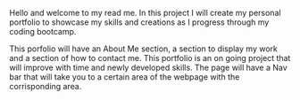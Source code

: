  Hello and welcome to my read me. In this project I will create my personal portfolio to showcase my skills and creations as I progress through my coding bootcamp. 
 
 This porfolio will have an About Me section, a section to display my work and a section of how to contact me.
 This portfolio is an on going project that will improve with time and newly developed skills. 
The page will have a Nav bar that will take you to a certain area of the webpage with the corrisponding area.
